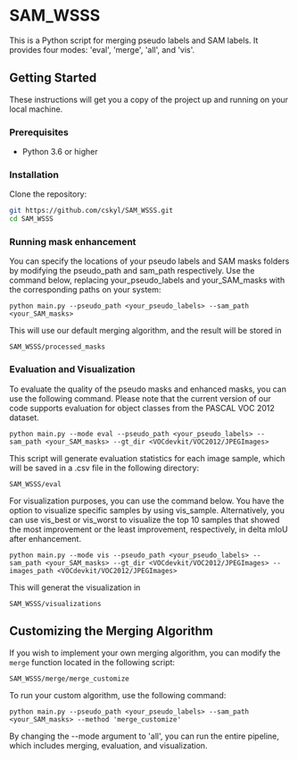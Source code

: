 # SAM_WSSS

This is a Python script for merging pseudo labels and SAM labels. It provides four modes: 'eval', 'merge', 'all', and 'vis'.

## Getting Started

These instructions will get you a copy of the project up and running on your local machine.

### Prerequisites

- Python 3.6 or higher

### Installation

Clone the repository:

```bash
git https://github.com/cskyl/SAM_WSSS.git
cd SAM_WSSS
```

### Running mask enhancement

You can specify the locations of your pseudo labels and SAM masks folders by modifying the pseudo_path and sam_path respectively. Use the command below, replacing your_pseudo_labels and your_SAM_masks with the corresponding paths on your system:

```
python main.py --pseudo_path <your_pseudo_labels> --sam_path <your_SAM_masks> 
```

This will use our default merging algorithm, and the result will be stored in 
```
SAM_WSSS/processed_masks
```

### Evaluation and Visualization

To evaluate the quality of the pseudo masks and enhanced masks, you can use the following command. Please note that the current version of our code supports evaluation for object classes from the PASCAL VOC 2012 dataset.
```
python main.py --mode eval --pseudo_path <your_pseudo_labels> --sam_path <your_SAM_masks> --gt_dir <VOCdevkit/VOC2012/JPEGImages>
```

This script will generate evaluation statistics for each image sample, which will be saved in a .csv file in the following directory:
```
SAM_WSSS/eval
```

For visualization purposes, you can use the command below. You have the option to visualize specific samples by using vis_sample. Alternatively, you can use vis_best or vis_worst to visualize the top 10 samples that showed the most improvement or the least improvement, respectively, in delta mIoU after enhancement.
```
python main.py --mode vis --pseudo_path <your_pseudo_labels> --sam_path <your_SAM_masks> --gt_dir <VOCdevkit/VOC2012/JPEGImages> --images_path <VOCdevkit/VOC2012/JPEGImages>
```
This will generat the visualization in
```
SAM_WSSS/visualizations
```

## Customizing the Merging Algorithm

If you wish to implement your own merging algorithm, you can modify the `merge` function located in the following script:
```
SAM_WSSS/merge/merge_customize
```
To run your custom algorithm, use the following command:
```
python main.py --pseudo_path <your_pseudo_labels> --sam_path <your_SAM_masks> --method 'merge_customize'
```

By changing the --mode argument to 'all', you can run the entire pipeline, which includes merging, evaluation, and visualization. 